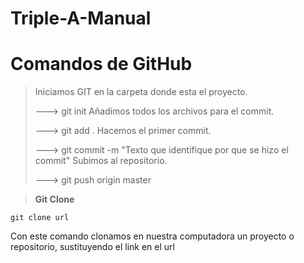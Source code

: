 # Triple-A-Manual

# Comandos de GitHub

> Iniciamos GIT en la carpeta donde esta el proyecto.
> 
> ---> git init
> Añadimos todos los archivos para el commit.
> 
> ---> git add .
> Hacemos el primer commit.
> 
> ---> git commit -m "Texto que identifique por que se hizo el commit"
> Subimos al repositorio.
> 
> ---> git push origin master

> **Git Clone**
```
git clone url
```
Con este comando clonamos en nuestra computadora un proyecto o repositorio, sustituyendo el link en el url

